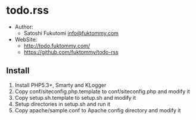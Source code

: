 todo.rss
========

* Author:
    * Satoshi Fukutomi <info@fuktommy.com>
* WebSite:
    * http://todo.fuktommy.com/
    * https://github.com/fuktommy/todo-rss

Install
-------

1. Install PHP5.3+, Smarty and KLogger
2. Copy conf/siteconfig.php.template to conf/siteconfig.php and modify it
3. Copy setup.sh.template to setup.sh and modify it
4. Setup directories in setup.sh and run it
5. Copy apache/sample.conf to Apache config directory and modify it
